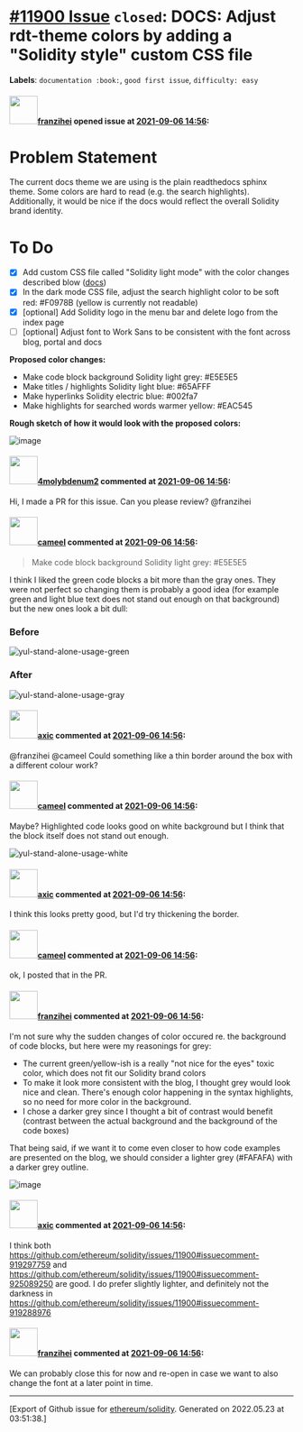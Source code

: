 # [\#11900 Issue](https://github.com/ethereum/solidity/issues/11900) `closed`: DOCS: Adjust rdt-theme colors by adding a "Solidity style" custom CSS file
**Labels**: `documentation :book:`, `good first issue`, `difficulty: easy`


#### <img src="https://avatars.githubusercontent.com/u/41991517?u=d38fd5e811dbe132e39a53055c0f42da30820216&v=4" width="50">[franzihei](https://github.com/franzihei) opened issue at [2021-09-06 14:56](https://github.com/ethereum/solidity/issues/11900):

# Problem Statement
The current docs theme we are using is the plain readthedocs sphinx theme. Some colors are hard to read (e.g. the search highlights). Additionally, it would be nice if the docs would reflect the overall Solidity brand identity.

# To Do

- [x] Add custom CSS file called "Solidity light mode" with the color changes described blow ([docs](https://docs.readthedocs.io/en/latest/guides/adding-custom-css.html))
- [x] In the dark mode CSS file, adjust the search highlight color to be soft red: #F0978B (yellow is currently not readable)
- [x] [optional] Add Solidity logo in the menu bar and delete logo from the index page
- [ ] [optional] Adjust font to Work Sans to be consistent with the font across blog, portal and docs

**Proposed color changes:**
- Make code block background Solidity light grey: #E5E5E5
- Make titles / highlights Solidity light blue: #65AFFF
- Make hyperlinks Solidity electric blue: #002fa7
- Make highlights for searched words warmer yellow: #EAC545

**Rough sketch of how it would look with the proposed colors:**

![image](https://user-images.githubusercontent.com/41991517/132236639-27d544d6-9602-433e-a0bd-3e78b527fe94.png)


#### <img src="https://avatars.githubusercontent.com/u/54244150?u=054a902858de9ad6e503cad178375f5d063d8e34&v=4" width="50">[4molybdenum2](https://github.com/4molybdenum2) commented at [2021-09-06 14:56](https://github.com/ethereum/solidity/issues/11900#issuecomment-916803203):

Hi, I made a PR for this issue. Can you please review? @franzihei

#### <img src="https://avatars.githubusercontent.com/u/137030?v=4" width="50">[cameel](https://github.com/cameel) commented at [2021-09-06 14:56](https://github.com/ethereum/solidity/issues/11900#issuecomment-919288976):

> Make code block background Solidity light grey: #E5E5E5

I think I liked the green code blocks a bit more than the gray ones. They were not perfect so changing them is probably a good idea (for example green and light blue text does not stand out enough on that background) but the new ones look a bit dull:

### Before
![yul-stand-alone-usage-green](https://user-images.githubusercontent.com/137030/133292176-d1cc5f83-8354-4814-8fe3-c3459be9aff7.png)

### After
![yul-stand-alone-usage-gray](https://user-images.githubusercontent.com/137030/133292343-e651ae4f-5b6a-477e-b79e-49032531af95.png)

#### <img src="https://avatars.githubusercontent.com/u/20340?v=4" width="50">[axic](https://github.com/axic) commented at [2021-09-06 14:56](https://github.com/ethereum/solidity/issues/11900#issuecomment-919292441):

@franzihei @cameel Could something like a thin border around the box with a different colour work?

#### <img src="https://avatars.githubusercontent.com/u/137030?v=4" width="50">[cameel](https://github.com/cameel) commented at [2021-09-06 14:56](https://github.com/ethereum/solidity/issues/11900#issuecomment-919297759):

Maybe? Highlighted code looks good on white background but I think that the block itself does not stand out enough.

![yul-stand-alone-usage-white](https://user-images.githubusercontent.com/137030/133293948-c0246a6d-76b2-4a21-9837-6f48c0275dde.png)

#### <img src="https://avatars.githubusercontent.com/u/20340?v=4" width="50">[axic](https://github.com/axic) commented at [2021-09-06 14:56](https://github.com/ethereum/solidity/issues/11900#issuecomment-919311493):

I think this looks pretty good, but I'd try thickening the border.

#### <img src="https://avatars.githubusercontent.com/u/137030?v=4" width="50">[cameel](https://github.com/cameel) commented at [2021-09-06 14:56](https://github.com/ethereum/solidity/issues/11900#issuecomment-919314175):

ok, I posted that in the PR.

#### <img src="https://avatars.githubusercontent.com/u/41991517?u=d38fd5e811dbe132e39a53055c0f42da30820216&v=4" width="50">[franzihei](https://github.com/franzihei) commented at [2021-09-06 14:56](https://github.com/ethereum/solidity/issues/11900#issuecomment-925089250):

I'm not sure why the sudden changes of color occured re. the background of code blocks, but here were my reasonings for grey:
- The current green/yellow-ish is a really "not nice for the eyes" toxic color, which does not fit our Solidity brand colors
- To make it look more consistent with the blog, I thought grey would look nice and clean. There's enough color happening in the syntax highlights, so no need for more color in the background.
- I chose a darker grey since I thought a bit of contrast would benefit (contrast between the actual background and the background of the code boxes)

That being said, if we want it to come even closer to how code examples are presented on the blog, we should consider a lighter grey (#FAFAFA) with a darker grey outline.

![image](https://user-images.githubusercontent.com/41991517/134383392-7e1082da-ae44-45f3-9034-2e97e4fb4548.png)

#### <img src="https://avatars.githubusercontent.com/u/20340?v=4" width="50">[axic](https://github.com/axic) commented at [2021-09-06 14:56](https://github.com/ethereum/solidity/issues/11900#issuecomment-925382764):

I think both https://github.com/ethereum/solidity/issues/11900#issuecomment-919297759 and https://github.com/ethereum/solidity/issues/11900#issuecomment-925089250 are good. I do prefer slightly lighter, and definitely not the darkness in https://github.com/ethereum/solidity/issues/11900#issuecomment-919288976

#### <img src="https://avatars.githubusercontent.com/u/41991517?u=d38fd5e811dbe132e39a53055c0f42da30820216&v=4" width="50">[franzihei](https://github.com/franzihei) commented at [2021-09-06 14:56](https://github.com/ethereum/solidity/issues/11900#issuecomment-963199988):

We can probably close this for now and re-open in case we want to also change the font at a later point in time.


-------------------------------------------------------------------------------



[Export of Github issue for [ethereum/solidity](https://github.com/ethereum/solidity). Generated on 2022.05.23 at 03:51:38.]
